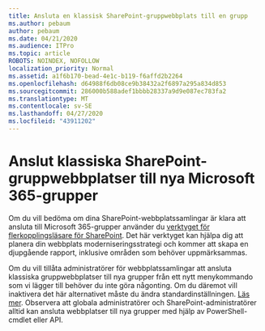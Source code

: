 ```yaml
---
title: Ansluta en klassisk SharePoint-gruppwebbplats till en grupp
ms.author: pebaum
author: pebaum
ms.date: 04/21/2020
ms.audience: ITPro
ms.topic: article
ROBOTS: NOINDEX, NOFOLLOW
localization_priority: Normal
ms.assetid: a1f6b170-bead-4e1c-b119-f6affd2b2264
ms.openlocfilehash: d64988f6db08ce9b38432a2f6897a295a834d853
ms.sourcegitcommit: 286000b588adef1bbbb28337a9d9e087ec783fa2
ms.translationtype: MT
ms.contentlocale: sv-SE
ms.lasthandoff: 04/27/2020
ms.locfileid: "43911202"
---
```

# <a name="connect-classic-sharepoint-team-sites-to-new-microsoft-365-groups"></a>Anslut klassiska SharePoint-gruppwebbplatser till nya Microsoft 365-grupper

Om du vill bedöma om dina SharePoint-webbplatssamlingar är klara att ansluta till Microsoft 365-grupper använder du [verktyget för flerkopplingsläsare för SharePoint](https://go.microsoft.com/fwlink/?linkid=873066). Det här verktyget kan hjälpa dig att planera din webbplats moderniseringsstrategi och kommer att skapa en djupgående rapport, inklusive områden som behöver uppmärksammas.
  
Om du vill tillåta administratörer för webbplatssamlingar att ansluta klassiska gruppwebbplatser till nya grupper från ett nytt menykommando som vi lägger till behöver du inte göra någonting. Om du däremot vill inaktivera det här alternativet måste du ändra standardinställningen. [Läs mer](https://go.microsoft.com/fwlink/?linkid=2004316). Observera att globala administratörer och SharePoint-administratörer alltid kan ansluta webbplatser till nya grupper med hjälp av PowerShell-cmdlet eller API.
  

